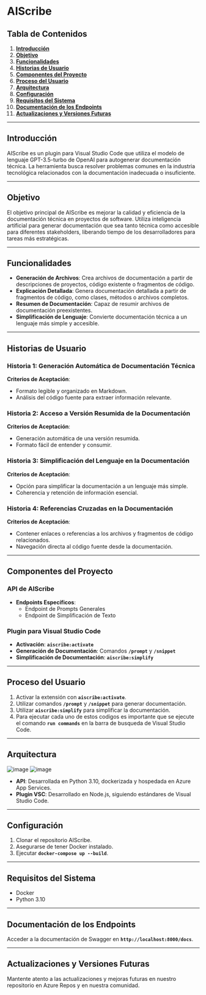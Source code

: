 # **AIScribe**

## **Tabla de Contenidos**

1. **[Introducción](https://chat.openai.com/c/00f2fe03-936c-48a1-9d93-0c808081d43c#introducci%C3%B3n)**
2. **[Objetivo](https://chat.openai.com/c/00f2fe03-936c-48a1-9d93-0c808081d43c#objetivo)**
3. **[Funcionalidades](https://chat.openai.com/c/00f2fe03-936c-48a1-9d93-0c808081d43c#funcionalidades)**
4. **[Historias de Usuario](https://chat.openai.com/c/00f2fe03-936c-48a1-9d93-0c808081d43c#historias-de-usuario)**
5. **[Componentes del Proyecto](https://chat.openai.com/c/00f2fe03-936c-48a1-9d93-0c808081d43c#componentes-del-proyecto)**
6. **[Proceso del Usuario](https://chat.openai.com/c/00f2fe03-936c-48a1-9d93-0c808081d43c#proceso-del-usuario)**
7. **[Arquitectura](https://chat.openai.com/c/00f2fe03-936c-48a1-9d93-0c808081d43c#arquitectura)**
8. **[Configuración](https://chat.openai.com/c/00f2fe03-936c-48a1-9d93-0c808081d43c#configuraci%C3%B3n)**
9. **[Requisitos del Sistema](https://chat.openai.com/c/00f2fe03-936c-48a1-9d93-0c808081d43c#requisitos-del-sistema)**
10. **[Documentación de los Endpoints](https://chat.openai.com/c/00f2fe03-936c-48a1-9d93-0c808081d43c#documentaci%C3%B3n-de-los-endpoints)**
11. **[Actualizaciones y Versiones Futuras](https://chat.openai.com/c/00f2fe03-936c-48a1-9d93-0c808081d43c#actualizaciones-y-versiones-futuras)**

---

## **Introducción**

AIScribe es un plugin para Visual Studio Code que utiliza el modelo de lenguaje GPT-3.5-turbo de OpenAI para autogenerar documentación técnica. La herramienta busca resolver problemas comunes en la industria tecnológica relacionados con la documentación inadecuada o insuficiente.

---

## **Objetivo**

El objetivo principal de AIScribe es mejorar la calidad y eficiencia de la documentación técnica en proyectos de software. Utiliza inteligencia artificial para generar documentación que sea tanto técnica como accesible para diferentes stakeholders, liberando tiempo de los desarrolladores para tareas más estratégicas.

---

## **Funcionalidades**

- **Generación de Archivos**: Crea archivos de documentación a partir de descripciones de proyectos, código existente o fragmentos de código.
- **Explicación Detallada**: Genera documentación detallada a partir de fragmentos de código, como clases, métodos o archivos completos.
- **Resumen de Documentación**: Capaz de resumir archivos de documentación preexistentes.
- **Simplificación de Lenguaje**: Convierte documentación técnica a un lenguaje más simple y accesible.

---

## **Historias de Usuario**

### **Historia 1: Generación Automática de Documentación Técnica**

**Criterios de Aceptación**:

- Formato legible y organizado en Markdown.
- Análisis del código fuente para extraer información relevante.

### **Historia 2: Acceso a Versión Resumida de la Documentación**

**Criterios de Aceptación**:

- Generación automática de una versión resumida.
- Formato fácil de entender y consumir.

### **Historia 3: Simplificación del Lenguaje en la Documentación**

**Criterios de Aceptación**:

- Opción para simplificar la documentación a un lenguaje más simple.
- Coherencia y retención de información esencial.

### **Historia 4: Referencias Cruzadas en la Documentación**

**Criterios de Aceptación**:

- Contener enlaces o referencias a los archivos y fragmentos de código relacionados.
- Navegación directa al código fuente desde la documentación.

---

## **Componentes del Proyecto**

### **API de AIScribe**

- **Endpoints Específicos**:
    - Endpoint de Prompts Generales
    - Endpoint de Simplificación de Texto

### **Plugin para Visual Studio Code**

- **Activación**: **`aiscribe:activate`**
- **Generación de Documentación**: Comandos **`/prompt`** y **`/snippet`**
- **Simplificación de Documentación**: **`aiscribe:simplify`**

---

## **Proceso del Usuario**

1. Activar la extensión con **`aiscribe:activate`**.
2. Utilizar comandos **`/prompt`** y **`/snippet`** para generar documentación.
3. Utilizar **`aiscribe:simplify`** para simplificar la documentación.
4. Para ejecutar cada uno de estos codigos es importante que se ejecute el comando **`run commands`** en la barra de busqueda de Visual Studio Code.
---

## **Arquitectura**
![image](https://github.com/YanPolt/AIScribe/assets/60269986/8c665f16-ec61-4e4f-a862-49c6d16d2f6d)
![image](https://github.com/YanPolt/AIScribe/assets/60269986/06c6ccea-ef60-4046-a028-624acbad8df5)

- **API**: Desarrollada en Python 3.10, dockerizada y hospedada en Azure App Services.
- **Plugin VSC**: Desarrollado en Node.js, siguiendo estándares de Visual Studio Code.

---

## **Configuración**

1. Clonar el repositorio AIScribe.
2. Asegurarse de tener Docker instalado.
3. Ejecutar **`docker-compose up --build`**.

---

## **Requisitos del Sistema**

- Docker
- Python 3.10

---

## **Documentación de los Endpoints**

Acceder a la documentación de Swagger en **`http://localhost:8000/docs`**.

---

## **Actualizaciones y Versiones Futuras**

Mantente atento a las actualizaciones y mejoras futuras en nuestro repositorio en Azure Repos y en nuestra comunidad.
